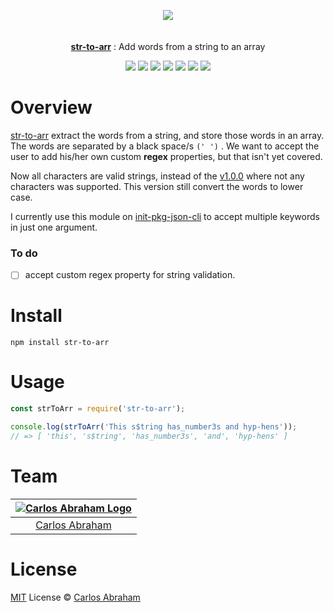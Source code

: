 <p align="center" id="top">
	<a href="https://www.npmjs.com/package/str-to-arr"><img src="https://cdn.abraham.gq/projects/str-to-arr/logo.svg"></a>
	<br>
	<br>
	<br>
	<a href="https://www.npmjs.com/package/str-to-arr"><b>str-to-arr</b></a>
	: Add words from a string to an array
</p>

<p align="center">
	<!-- Travis CI -->
	<a href="https://travis-ci.org/abranhe/str-to-arr"><img src="https://img.shields.io/travis/abranhe/str-to-arr.svg?logo=travis" /></a>
	<!-- LICENSE -->
	<a href="https://github.com/abranhe/str-to-arr/blob/master/LICENSE"><img src="https://img.shields.io/github/license/abranhe/str-to-arr.svg" /></a>
	<!-- NPM Version -->
	<a href="https://www.npmjs.com/package/str-to-arr"><img src="https://img.shields.io/npm/v/str-to-arr.svg" /></a>
	<!-- @abranhe -->
	<a href="https://github.com/abranhe"><img src="https://abranhe.com/badge.svg"></a>
	<!-- Cash me -->
	<a href="https://cash.me/$abranhe"><img src="https://cdn.abraham.gq/badges/cash-me.svg"></a>
	<!-- Patreon -->
	<a href="https://www.patreon.com/abranhe"><img src="https://cdn.abraham.gq/badges/patreon.svg" /></a>
	<!-- Paypal -->
	<a href="https://paypal.me/abranhe/10"><img src="https://cdn.abraham.gq/badges/paypal.svg" /></a>
</p>

# Overview

[str-to-arr](https://www.npmjs.com/package/str-to-arr) extract the words from a string, and store those words in an array. The words are separated by a black space/s `(' ')` .
We want to accept the user to add his/her own custom **regex** properties, but that isn't yet covered.

Now all characters are valid strings, instead of the [v1.0.0](https://github.com/abranhe/str-to-arr/tree/1cb0126df8e28e534b7d456abfaeff87f3c8b621#readme) where not any characters was supported. This version still convert the words to lower case.

I currently use this module on [init-pkg-json-cli](https://github.com/abranhe/init-pkg-json-cli) to accept multiple keywords in just one argument.

### To do

- [ ] accept custom regex property for string validation.

# Install

```
npm install str-to-arr
```

# Usage

```js
const strToArr = require('str-to-arr');

console.log(strToArr('This s$tring has_number3s and hyp-hens'));
// => [ 'this', 's$tring', 'has_number3s', 'and', 'hyp-hens' ]
```

# Team

|[![Carlos Abraham Logo](https://avatars3.githubusercontent.com/u/21347264?s=50&v=4)](https://19cah.com)|
| :-: |
| [Carlos Abraham](https://github.com/abranhe) |

# License

[MIT](https://github.com/abranhe/str-to-arr/blob/master/LICENSE) License © [Carlos Abraham](https://github.com/abranhe/)
